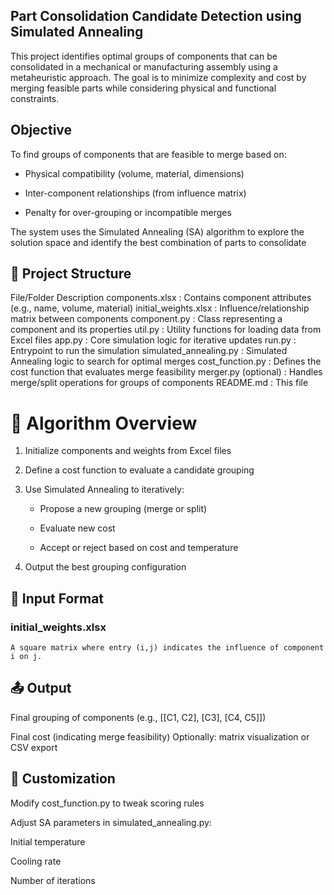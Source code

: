 ## Part Consolidation Candidate Detection using Simulated Annealing 
This project identifies optimal groups of components that can be consolidated in a mechanical or manufacturing assembly using a metaheuristic approach. The goal is to minimize complexity and cost by merging feasible parts while considering physical and functional constraints.

## Objective
To find groups of components that are feasible to merge based on:

- Physical compatibility (volume, material, dimensions)

- Inter-component relationships (from influence matrix)

- Penalty for over-grouping or incompatible merges

The system uses the Simulated Annealing (SA) algorithm to explore the solution space and identify the best combination of parts to consolidate


## 📁 Project Structure

File/Folder	Description
components.xlsx	        :    Contains component attributes (e.g., name, volume, material)
initial_weights.xlsx	:    Influence/relationship matrix between components
component.py	        :    Class representing a component and its properties
util.py	                :    Utility functions for loading data from Excel files
app.py	                :    Core simulation logic for iterative updates
run.py	                :    Entrypoint to run the simulation
simulated_annealing.py	:    Simulated Annealing logic to search for optimal merges
cost_function.py	    :    Defines the cost function that evaluates merge feasibility
merger.py (optional)	:    Handles merge/split operations for groups of components
README.md	            :    This file


# 🧮 Algorithm Overview

1. Initialize components and weights from Excel files

2. Define a cost function to evaluate a candidate grouping

3. Use Simulated Annealing to iteratively:

    - Propose a new grouping (merge or split)

    - Evaluate new cost

    - Accept or reject based on cost and temperature

4. Output the best grouping configuration

## 🧾 Input Format

### initial_weights.xlsx
    A square matrix where entry (i,j) indicates the influence of component i on j.


## 📤 Output
Final grouping of components (e.g., [[C1, C2], [C3], [C4, C5]])

Final cost (indicating merge feasibility)
Optionally: matrix visualization or CSV export

## 📌 Customization
Modify cost_function.py to tweak scoring rules

Adjust SA parameters in simulated_annealing.py:

Initial temperature

Cooling rate

Number of iterations

